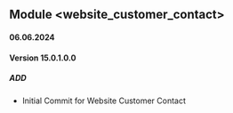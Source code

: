 ## Module <website_customer_contact>

#### 06.06.2024
#### Version 15.0.1.0.0
##### ADD
- Initial Commit for Website Customer Contact
